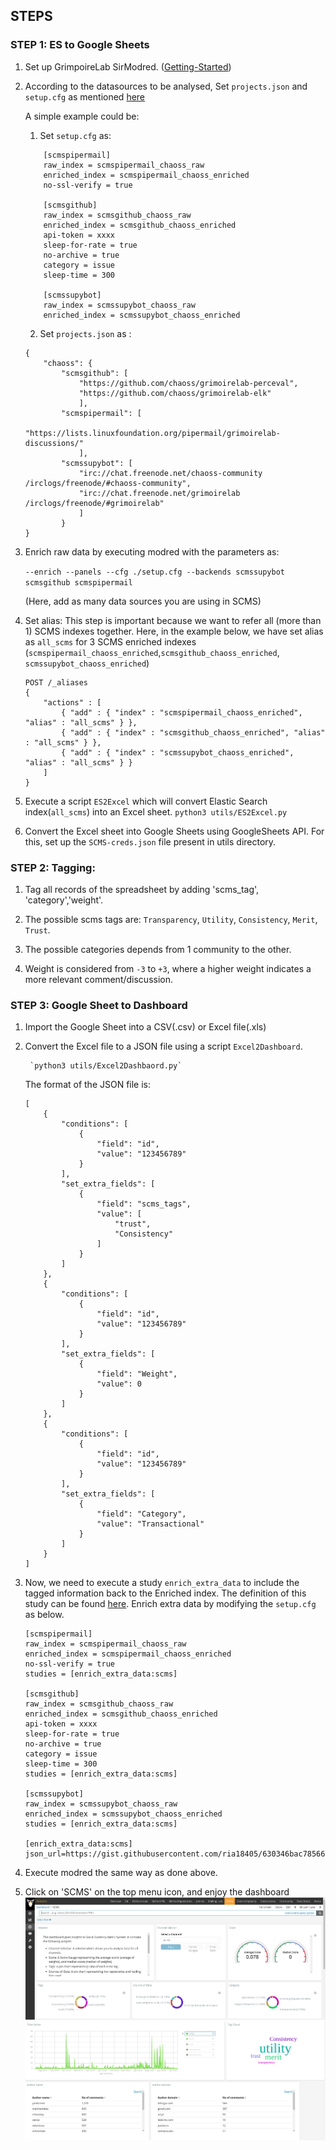 ## STEPS

### STEP 1: ES to Google Sheets

1. Set up GrimpoireLab SirModred. ([Getting-Started](https://github.com/chaoss/grimoirelab-sirmordred/blob/master/Getting-Started.md#getting-started-)) 

2. According to the datasources to be analysed, Set `projects.json` and `setup.cfg` as mentioned [here](https://github.com/chaoss/grimoirelab-sirmordred#supported-data-sources-)

	A simple example could be: 
	1. Set `setup.cfg` as:
	
	```
		[scmspipermail]
		raw_index = scmspipermail_chaoss_raw
		enriched_index = scmspipermail_chaoss_enriched
		no-ssl-verify = true

		[scmsgithub]
		raw_index = scmsgithub_chaoss_raw
		enriched_index = scmsgithub_chaoss_enriched
		api-token = xxxx
		sleep-for-rate = true
		no-archive = true
		category = issue
		sleep-time = 300

		[scmssupybot]
		raw_index = scmssupybot_chaoss_raw
		enriched_index = scmssupybot_chaoss_enriched
	```

	

	2. Set `projects.json` as :

	```
	{
		"chaoss": {
			"scmsgithub": [
				"https://github.com/chaoss/grimoirelab-perceval",
				"https://github.com/chaoss/grimoirelab-elk"
				],
			"scmspipermail": [
				"https://lists.linuxfoundation.org/pipermail/grimoirelab-discussions/"
				],
			"scmssupybot": [
				"irc://chat.freenode.net/chaoss-community /irclogs/freenode/#chaoss-community",
				"irc://chat.freenode.net/grimoirelab /irclogs/freenode/#grimoirelab"
				]
			}
	}
	```

3. Enrich raw data by executing modred with the parameters as:

	`--enrich --panels --cfg ./setup.cfg --backends scmssupybot scmsgithub scmspipermail`

	(Here, add as many data sources you are using in SCMS)

4. Set alias:
	This step is important because we want to refer all (more than 1) SCMS indexes together. Here, in the example below, we have set alias as `all_scms` for 3 SCMS enriched indexes (`scmspipermail_chaoss_enriched`,`scmsgithub_chaoss_enriched`, `scmssupybot_chaoss_enriched`)

	```
	POST /_aliases
	{
	    "actions" : [
	        { "add" : { "index" : "scmspipermail_chaoss_enriched", "alias" : "all_scms" } },
	        { "add" : { "index" : "scmsgithub_chaoss_enriched", "alias" : "all_scms" } },
	        { "add" : { "index" : "scmssupybot_chaoss_enriched", "alias" : "all_scms" } }
	    ]
	}
	```

6. Execute a script `ES2Excel` which will convert Elastic Search index(`all_scms`) into an Excel sheet.
	`python3 utils/ES2Excel.py`

7. Convert the Excel sheet into Google Sheets using GoogleSheets API. For this, set up the `SCMS-creds.json` file present in utils directory. 

### STEP 2: Tagging:

1. Tag all records of the spreadsheet by adding 'scms_tag', 'category','weight'.

2. The possible scms tags are: `Transparency`, `Utility`, `Consistency`, `Merit`, `Trust`.

3. The possible categories depends from 1 community to the other. 

4. Weight is considered from `-3` to `+3`, where a higher weight indicates a more relevant comment/discussion.

### STEP 3: Google Sheet to Dashboard

1. Import the Google Sheet into a CSV(.csv) or Excel file(.xls)

2. Convert the Excel file to a JSON file using a script `Excel2Dashboard`. 

		`python3 utils/Excel2Dashbaord.py`

	The format of the JSON file is:
	```
	[
	    {
	        "conditions": [
	            {
	                "field": "id",
	                "value": "123456789"
	            }
	        ],
	        "set_extra_fields": [
	            {
	                "field": "scms_tags",
	                "value": [
	                    "trust",
	                    "Consistency"
	                ]
	            }
	        ]
	    },
	    {
	        "conditions": [
	            {
	                "field": "id",
	                "value": "123456789"
	            }
	        ],
	        "set_extra_fields": [
	            {
	                "field": "Weight",
	                "value": 0
	            }
	        ]
	    },
	    {
	        "conditions": [
	            {
	                "field": "id",
	                "value": "123456789"
	            }
	        ],
	        "set_extra_fields": [
	            {
	                "field": "Category",
	                "value": "Transactional"
	            }
	        ]
	    }
	]
	```

3. Now, we need to execute a study `enrich_extra_data` to include the tagged information back to the Enriched index. The definition of this study can be found [here](https://github.com/chaoss/grimoirelab-elk/blob/master/grimoire_elk/enriched/enrich.py#L1066).
Enrich extra data by modifying the `setup.cfg` as below.

	```
	[scmspipermail]
	raw_index = scmspipermail_chaoss_raw
	enriched_index = scmspipermail_chaoss_enriched
	no-ssl-verify = true
	studies = [enrich_extra_data:scms]

	[scmsgithub]
	raw_index = scmsgithub_chaoss_raw
	enriched_index = scmsgithub_chaoss_enriched
	api-token = xxxx
	sleep-for-rate = true
	no-archive = true
	category = issue
	sleep-time = 300
	studies = [enrich_extra_data:scms]

	[scmssupybot]
	raw_index = scmssupybot_chaoss_raw
	enriched_index = scmssupybot_chaoss_enriched
	studies = [enrich_extra_data:scms]

	[enrich_extra_data:scms]
	json_url=https://gist.githubusercontent.com/ria18405/630346bac7856658fd19ed63bce4d9c0/raw/61d3afc8aab75219f8ab67218ec377a641cd664b/try.json
	```

4. Execute modred the same way as done above.

5. Click on 'SCMS' on the top menu icon, and enjoy the dashboard 
	![Image description](assets/dash1.png)
	![Image description](assets/dash2.png)

